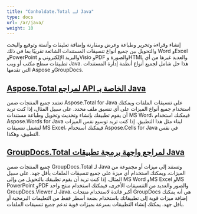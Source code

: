 ```yaml
---
title: "Conholdate.Total لـ Java"
type: docs
url: /ar/java/
weight: 10
---
```


إنشاء وقراءة وتحرير وطباعة وعرض ومقارنة وإضافة تعليقات وأتمتة وتوقيع والبحث والتحويل بين جميع أنواع تنسيقات المستندات الشائعة تقريبًا بما في ذلك Word وExcel وPowerPoint والبريد الإلكتروني وVisio وPDF والصورة وHTML والعديد غيرها من أي تطبيقات سطح مكتب أو ويب Java. هذا حل شامل لجميع أنواع أنظمة إدارة المستندات التي تقدمها Aspose وGroupDocs.

## [Aspose.Total لمراجع API الخاصة بـ Java](/aspose-total-for-java/)

تعتمد جميع المنتجات ضمن Aspose.Total for Java على تنسيقات الملفات ويمكنك استخدام جميع أنواع الميزات على أي تنسيق ملف محدد. على سبيل المثال، إذا كنت تريد أن يقوم تطبيقك بإنشاء وتحديث وتحويل وطباعة مستندات MS Word، فيمكنك استخدام Aspose.Words for Java لبناء مثل هذا التطبيق. إذا كنت تريد توسيع نفس الميزات لتشمل تنسيقات MS Excel، فيمكنك استخدام Aspose.Cells for Java في نفس التطبيق، وهكذا.

## [GroupDocs.Total لمراجع واجهة برمجة تطبيقات Java](/groupdocs-total-for-java/)

جميع المنتجات ضمن GroupDocs.Total لـ Java وتستند إلى ميزات أو مجموعة من الميزات، ويمكنك استخدام أي ميزة على جميع تنسيقات الملفات بأقل جهد. على سبيل المثال، إذا كنت تريد أن يقوم تطبيقك بالتحويل من وإلى MS Word وMS Excel وMS PowerPoint وPDF والصور والعديد من التنسيقات الأخرى، فيمكنك استخدام منتج واحد GroupDocs.Viewer لـ Java. أكبر فائدة لاستخدام منتجات GroupDocs هي أنه يمكنك إضافة ميزات قوية إلى تطبيقاتك باستخدام بضعة أسطر فقط من التعليمات البرمجية أو بأقل جهد. يمكنك إنشاء التطبيقات بسرعة بميزات قوية تدعم جميع تنسيقات الملفات.